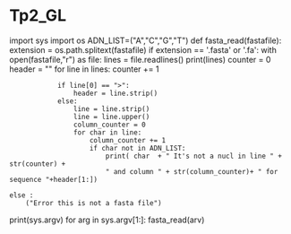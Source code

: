 # Tp2_GL
import sys
import os
ADN_LIST=("A","C","G","T")
def fasta_read(fastafile):
    extension = os.path.splitext(fastafile)
    if extension == '.fasta' or '.fa':
        with open(fastafile,"r") as file:
            lines = file.readlines()
            print(lines)
            counter = 0
            header = ""
            for line in lines:
                counter += 1

                if line[0] == ">":
                    header = line.strip()
                else:
                    line = line.strip()
                    line = line.upper()
                    column_counter = 0
                    for char in line:
                        column_counter += 1
                        if char not in ADN_LIST:
                            print( char  + " It's not a nucl in line " + str(counter) +
                            " and column " + str(column_counter)+ " for sequence "+header[1:])
                            
    else : 
        ("Error this is not a fasta file")
                    

print(sys.argv)
for arg in sys.argv[1:]:
   fasta_read(arv)

